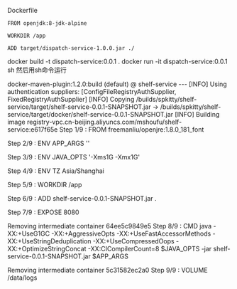 Dockerfile
```
FROM openjdk:8-jdk-alpine

WORKDIR /app

ADD target/dispatch-service-1.0.0.jar ./
```

docker build -t dispatch-service:0.0.1 .
docker run -it dispatch-service:0.0.1 sh
然后用sh命令运行


docker-maven-plugin:1.2.0:build (default) @ shelf-service ---
[INFO] Using authentication suppliers: [ConfigFileRegistryAuthSupplier, FixedRegistryAuthSupplier]
[INFO] Copying /builds/spkitty/shelf-service/target/shelf-service-0.0.1-SNAPSHOT.jar -> /builds/spkitty/shelf-service/target/docker/shelf-service-0.0.1-SNAPSHOT.jar
[INFO] Building image registry-vpc.cn-beijing.aliyuncs.com/mshoufu/shelf-service:e617f65e
Step 1/9 : FROM freemanliu/openjre:1.8.0_181_font

Step 2/9 : ENV APP_ARGS ''

Step 3/9 : ENV JAVA_OPTS '-Xms1G -Xmx1G'

Step 4/9 : ENV TZ Asia/Shanghai

Step 5/9 : WORKDIR /app

Step 6/9 : ADD shelf-service-0.0.1-SNAPSHOT.jar .

Step 7/9 : EXPOSE 8080

Removing intermediate container 64ee5c9849e5
Step 8/9 : CMD java -XX:+UseG1GC             -XX:+AggressiveOpts             -XX:+UseFastAccessorMethods             -XX:+UseStringDeduplication             -XX:+UseCompressedOops             -XX:+OptimizeStringConcat             -XX:CICompilerCount=8 $JAVA_OPTS -jar shelf-service-0.0.1-SNAPSHOT.jar $APP_ARGS

Removing intermediate container 5c31582ec2a0
Step 9/9 : VOLUME /data/logs
